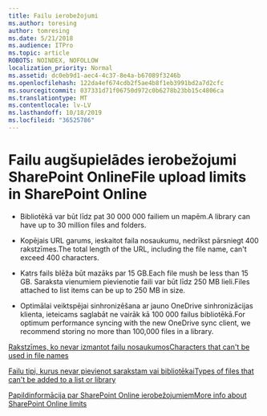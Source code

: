 ```yaml
---
title: Failu ierobežojumi
ms.author: toresing
author: tomresing
ms.date: 5/21/2018
ms.audience: ITPro
ms.topic: article
ROBOTS: NOINDEX, NOFOLLOW
localization_priority: Normal
ms.assetid: dc0eb9d1-aec4-4c37-8e4a-b67089f3246b
ms.openlocfilehash: 122da4ef674cdb2f5ae4b8f1eb3991bd2a7d2cfc
ms.sourcegitcommit: 037331d71f06750d972c0b6278b23bb15c4806ca
ms.translationtype: MT
ms.contentlocale: lv-LV
ms.lasthandoff: 10/18/2019
ms.locfileid: "36525786"
---
```

# <a name="file-upload-limits-in-sharepoint-online"></a><span data-ttu-id="c33fc-102">Failu augšupielādes ierobežojumi SharePoint Online</span><span class="sxs-lookup"><span data-stu-id="c33fc-102">File upload limits in SharePoint Online</span></span>

- <span data-ttu-id="c33fc-103">Bibliotēkā var būt līdz pat 30 000 000 failiem un mapēm.</span><span class="sxs-lookup"><span data-stu-id="c33fc-103">A library can have up to 30 million files and folders.</span></span>
    
- <span data-ttu-id="c33fc-104">Kopējais URL garums, ieskaitot faila nosaukumu, nedrīkst pārsniegt 400 rakstzīmes.</span><span class="sxs-lookup"><span data-stu-id="c33fc-104">The total length of the URL, including the file name, can't exceed 400 characters.</span></span>
    
- <span data-ttu-id="c33fc-105">Katrs fails blēža būt mazāks par 15 GB.</span><span class="sxs-lookup"><span data-stu-id="c33fc-105">Each file mush be less than 15 GB.</span></span> <span data-ttu-id="c33fc-106">Saraksta vienumiem pievienotie faili var būt līdz 250 MB lieli.</span><span class="sxs-lookup"><span data-stu-id="c33fc-106">Files attached to list items can be up to 250 MB in size.</span></span>
    
- <span data-ttu-id="c33fc-107">Optimālai veiktspējai sinhronizēšana ar jauno OneDrive sinhronizācijas klienta, ieteicams saglabāt ne vairāk kā 100 000 failus bibliotēkā.</span><span class="sxs-lookup"><span data-stu-id="c33fc-107">For optimum performance syncing with the new OneDrive sync client, we recommend storing no more than 100,000 files in a library.</span></span> 
    
[<span data-ttu-id="c33fc-108">Rakstzīmes, ko nevar izmantot failu nosaukumos</span><span class="sxs-lookup"><span data-stu-id="c33fc-108">Characters that can't be used in file names</span></span>](https://go.microsoft.com/fwlink/?linkid=866430)
  
[<span data-ttu-id="c33fc-109">Failu tipi, kurus nevar pievienot sarakstam vai bibliotēkai</span><span class="sxs-lookup"><span data-stu-id="c33fc-109">Types of files that can't be added to a list or library</span></span>](https://go.microsoft.com/fwlink/?linkid=273757)
  
[<span data-ttu-id="c33fc-110">Papildinformācija par SharePoint Online ierobežojumiem</span><span class="sxs-lookup"><span data-stu-id="c33fc-110">More info about SharePoint Online limits</span></span>](https://go.microsoft.com/fwlink/?linkid=271273)
  

